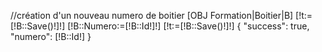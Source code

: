 //création d'un nouveau numero de boitier
[OBJ Formation|Boitier|B]
[!t:=[!B::Save()!]!]
[!B::Numero:=[!B::Id!]!]
[!t:=[!B::Save()!]!]
{
        "success": true,
        "numero": [!B::Id!]
}